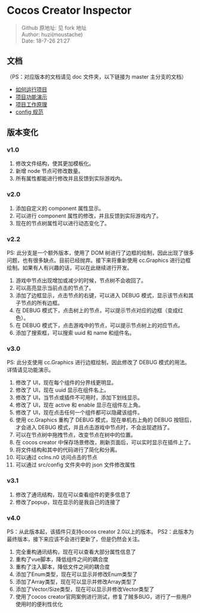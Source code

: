 # Cocos Creator Inspector

> Github 原地址: 见 fork 地址<br>
> Author: huzi(moustache)<br>
> Date: 18-7-26 21:27

## 文档

（PS：对应版本的文档请见 doc 文件夹，以下链接为 master 主分支的文档）

- [如何运行项目](https://github.com/bilibiliChangKai/CocosCreatorInspector/blob/master/doc/%E5%A6%82%E4%BD%95%E8%BF%90%E8%A1%8C%E9%A1%B9%E7%9B%AE.md)
- [项目功能演示](https://github.com/bilibiliChangKai/CocosCreatorInspector/blob/master/doc/%E9%A1%B9%E7%9B%AE%E5%8A%9F%E8%83%BD%E6%BC%94%E7%A4%BA.md)
- [项目工作原理](https://github.com/bilibiliChangKai/CocosCreatorInspector/blob/master/doc/%E9%A1%B9%E7%9B%AE%E5%B7%A5%E4%BD%9C%E5%8E%9F%E7%90%86.md)
- [config 规范](https://github.com/bilibiliChangKai/CocosCreatorInspector/blob/master/doc/config%E8%A7%84%E8%8C%83.md)

## 版本变化

### v1.0

1.  修改文件结构，使其更加模板化。
2.  新增 node 节点可修改数量。
3.  所有属性都能进行修改并且反馈到实际游戏内。

### v2.0

1.  添加自定义的 component 属性显示。
2.  可以进行 component 属性的修改，并且反馈到实际游戏内了。
3.  现在的节点树属性可以进行动态变化了。

### v2.2

PS: 此分支是一个额外版本，使用了 DOM 树进行了边框的绘制，因此出现了很多问题，也有很多缺点。目前已经抛弃。接下来将重新使用 cc.Graphics 进行边框绘制。如果有人有兴趣的话，可以在此继续进行开发。

1.  游戏中节点出现增加或减少的时候，节点树不会收回了。
1.  可以高亮显示当前点击的节点了。
1.  添加了边框显示，点击节点的右键，可以进入 DEBUG 模式，显示该节点和其子节点的所有边框。
1.  在 DEBUG 模式下，点击树上的节点，可以提示节点对应的边框（变成红色）。
1.  在 DEBUG 模式下，点击游戏中的节点，可以提示节点树上的对应节点。
1.  添加了搜索框，可以搜索 uuid 和 name 和组件名。

### v3.0

PS: 此分支使用 cc.Graphics 进行边框绘制，因此修改了 DEBUG 模式的用法。详情请见功能演示。

1.  修改了 UI，现在每个组件的分界线更明显。
2.  修改了 UI，现在 uuid 显示在组件名上。
3.  修改了 UI，当节点或插件不可用时，添加下划线显示。
4.  修改了 UI，现在 active 和 enable 显示在组件左上角。
5.  修改了 UI，现在点击任何一个组件都可以隐藏该组件。
6.  使用 cc.Graphics 重构了 DEBUG 模式，现在单机右上角的 DEBUG 按钮后，才会进入 DEBUG 模式，并且点击游戏中节点时，不会出现遮挡了。
7.  可以在节点树中拖拽节点，改变节点在树中的位置。
8.  在 cocos creator 中保存场景修改，刷新页面后，可以实时显示在插件上了。
9.  将文件结构和其中的代码进行了简化和分离。
10. 可以通过 ccIns.n0 访问点击的节点
11. 可以通过 src/config 文件夹中的 json 文件修改属性

### v3.1

1. 修改了通讯结构，现在可以查看组件的更多信息了
2. 修改了popup，现在显示的是我自己的连接了

### v4.0

PS：从此版本起，该插件只支持cocos creator 2.0以上的版本。
PS2：此版本为最终版本，接下来应该不会进行更新了，但是仍然会关注。

1. 完全重构通讯结构，现在可以查看大部分属性信息了
2. 重构了vue脚本，降低组件之间的耦合度
3. 重构了注入脚本，降低文件之间的耦合度
3. 添加了Enum类型，现在可以显示并修改Enum类型了
4. 添加了Array类型，现在可以显示并修改Array类型了
5. 添加了Vector/Size类型，现在可以显示并修改Vector类型了
6. 使用了cocos creator官网案例进行测试，修复了贼多BUG，进行了一些用户使用时的便利性优化